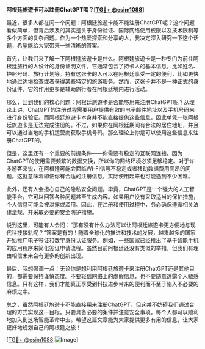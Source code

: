 **阿根廷旅遊卡可以註冊ChatGPT嗎？[[TG💪+ @esim1088](https://t.me/s/esim1088)]**

最近，很多人都在问一个问题：阿根廷旅遊卡能不能注册ChatGPT呢？这个问题看似简单，但背后涉及的其实是关于身份验证、国际网络使用权限以及技术限制等多个方面的复杂问题。作为一个热爱探索和分享的人，我决定深入研究一下这个话题，希望能给大家带来一些清晰的答案。

首先，让我们来了解一下阿根廷旅遊卡是什么。阿根廷旅遊卡是一种专门为前往阿根廷旅行的人设计的身份证明文件。它通常包含了持卡人的基本信息，比如姓名、护照号码、旅行计划等。持有这张卡的人可以在阿根廷享受一定的便利，比如更快地通过边境检查或者获得某些特定的旅游服务。然而，这张卡并不是一种正式的身份证件，它的作用更多是辅助旅行者在阿根廷境内进行活动。

那么，回到我们的核心问题：阿根廷旅遊卡是否能够用来注册ChatGPT呢？从理论上讲，ChatGPT的注册过程需要用户提供有效的电子邮件地址以及手机号码来进行身份验证。而阿根廷旅遊卡本身并不能直接提供这些信息，因此单凭一张阿根廷旅遊卡是无法完成注册的。不过，如果你在阿根廷期间有合法的居住地址，并且可以通过当地的手机运营商获取手机号码，那么理论上你是可以使用这些信息来注册ChatGPT的。

但是，这里还有一个重要的前提条件——你需要有稳定的互联网连接。因为ChatGPT的使用需要频繁的数据交换，所以你的网络环境必须足够稳定。对于许多游客来说，在阿根廷可能会面临Wi-Fi信号不稳定或者移动数据费用高昂的问题。这就意味着即使你有合适的注册信息，实际使用起来也可能遇到不少困难。

此外，还有人会担心自己的隐私安全问题。毕竟，ChatGPT是一个强大的人工智能平台，它可以回答各种问题甚至生成内容。如果用户没有采取适当的保护措施，个人信息可能会被泄露或滥用。因此，在注册和使用过程中，务必确保遵循相关法律法规，并采取必要的安全防护措施。

说到这里，可能有人会问：“那有没有什么办法可以让阿根廷旅遊卡更方便地与现代科技接轨呢？”答案是有的！随着全球化的推进和技术的发展，越来越多的国家开始推广电子签证和数字身份认证服务。例如，一些国家已经推出了基于智能手机的应用程序来简化签证申请流程。虽然目前阿根廷还没有类似的举措，但我们有理由相信未来会有更多的创新出现。

最后，我想强调一点：无论你是想利用阿根廷旅遊卡来注册ChatGPT还是其他目的，都需要保持谨慎态度。不要轻信网络上的虚假信息，也不要随意透露个人敏感信息。只有这样，我们才能真正享受到科技进步带来的便利而不至于陷入不必要的麻烦之中。

总之，虽然阿根廷旅遊卡不能直接用来注册ChatGPT，但这并不妨碍我们通过合理的方式实现这一目标。只要具备必要的条件并注意安全事项，每个人都可以顺利地加入到这场智能革命中去。希望这篇文章能为大家提供更多有用的信息，让大家更好地规划自己的阿根廷之旅！

[[TG💪+ @esim1088](https://t.me/s/esim1088) ![Image](https://i.postimg.cc/4NQfJmqS/Snipaste-2025-05-13-00-14-12.png)]